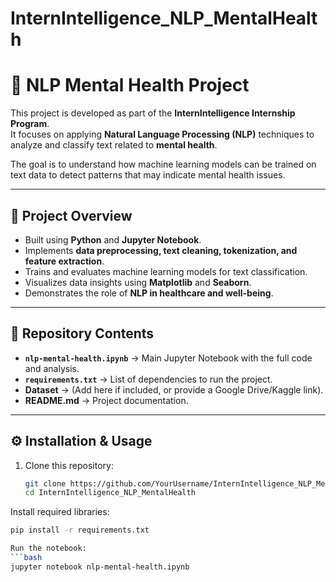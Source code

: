 # InternIntelligence_NLP_MentalHealth
# 🧠 NLP Mental Health Project

This project is developed as part of the **InternIntelligence Internship Program**.  
It focuses on applying **Natural Language Processing (NLP)** techniques to analyze and classify text related to **mental health**.  

The goal is to understand how machine learning models can be trained on text data to detect patterns that may indicate mental health issues.  

---

## 📌 Project Overview
- Built using **Python** and **Jupyter Notebook**.
- Implements **data preprocessing, text cleaning, tokenization, and feature extraction**.
- Trains and evaluates machine learning models for text classification.
- Visualizes data insights using **Matplotlib** and **Seaborn**.
- Demonstrates the role of **NLP in healthcare and well-being**.

---

## 📂 Repository Contents
- **`nlp-mental-health.ipynb`** → Main Jupyter Notebook with the full code and analysis.  
- **`requirements.txt`** → List of dependencies to run the project.  
- **Dataset** → (Add here if included, or provide a Google Drive/Kaggle link).  
- **README.md** → Project documentation.  

---

## ⚙️ Installation & Usage

1. Clone this repository:
   ```bash
   git clone https://github.com/YourUsername/InternIntelligence_NLP_MentalHealth.git
   cd InternIntelligence_NLP_MentalHealth
Install required libraries:
  ```bash
  pip install -r requirements.txt

Run the notebook:
```bash
  jupyter notebook nlp-mental-health.ipynb

